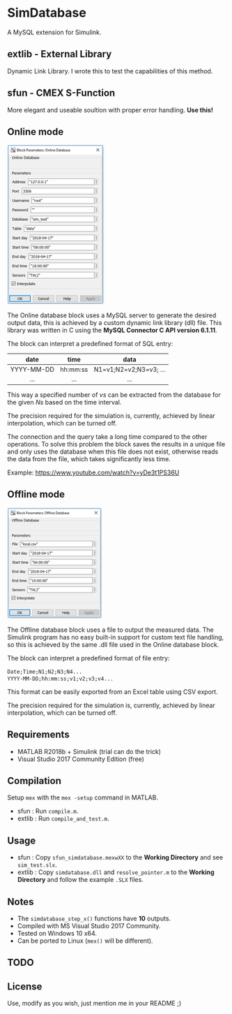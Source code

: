 # SimDatabase
A MySQL extension for Simulink. 

## extlib - External Library
Dynamic Link Library. I wrote this to test the capabilities of this method.

## sfun - CMEX S-Function
More elegant and useable soultion with proper error handling. **Use this!**

## Online mode

![online](imgs/online.png)

The Online database block uses a MySQL server to generate the desired output data, this is achieved by a custom dynamic link library (dll) file. This library was written in C using the **MySQL Connector C API version 6.1.11**.

The block can interpret a predefined format of SQL entry:

| date        | time     | data                 |
|:-----------:|:--------:|:--------------------:|
| YYYY-MM-DD  | hh:mm:ss | N1=v1;N2=v2;N3=v3; … |
| ...  		    |  ...     | ...                  |       

This way a specified number of *vs* can be extracted from the database for the given *Ns* based on the time interval.

The precision required for the simulation is, currently, achieved by linear interpolation, which can be turned off.

The connection and the query take a long time compared to the other operations. To solve this problem the block saves the results in a unique file and only uses the database when this file does not exist, otherwise reads the data from the file, which takes significantly less time.

Example: https://www.youtube.com/watch?v=yDe3t1PS36U

## Offline mode

![offline](imgs/offline.png)

The Offline database block uses a file to output the measured data. The Simulink program has no easy built-in support for custom text file handling, so this is achieved by the same .dll file used in the Online database block.

The block can interpret a predefined format of file entry:
```
Date;Time;N1;N2;N3;N4...
YYYY-MM-DD;hh:mm:ss;v1;v2;v3;v4...
```
This format can be easily exported from an Excel table using CSV export.

The precision required for the simulation is, currently, achieved by linear interpolation, which can be turned off.

## Requirements
- MATLAB R2018b + Simulink (trial can do the trick)
- Visual Studio 2017 Community Edition (free)

## Compilation
Setup ```mex``` with the ```mex -setup``` command in MATLAB.
- sfun : Run ```compile.m```.
- extlib : Run ```compile_and_test.m```.

## Usage
- sfun : Copy ```sfun_simdatabase.mexwXX``` to the **Working Directory** and see ```sim_test.slx```.
- extlib : Copy ```simdatabase.dll``` and ```resolve_pointer.m``` to the **Working Directory** and follow the example ```.SLX``` files.

## Notes
- The ```simdatabase_step_x()``` functions have **10** outputs.
- Compiled with MS Visual Studio 2017 Community.
- Tested on Windows 10 x64.
- Can be ported to Linux (```mex()``` will be different).

## TODO

## License
Use, modify as you wish, just mention me in your README ;) 
